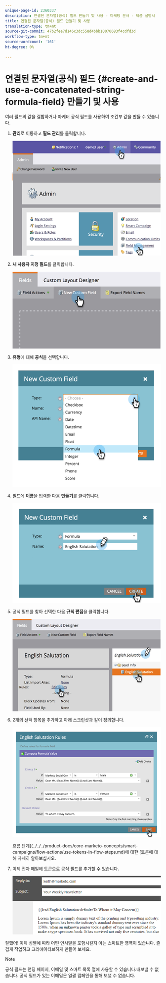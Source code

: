 ```yaml
---
unique-page-id: 2360337
description: 연결된 문자열(공식) 필드 만들기 및 사용 - 마케팅 문서 - 제품 설명서
title: 연결된 문자열(공식) 필드 만들기 및 사용
translation-type: tm+mt
source-git-commit: 47b2fee7d146c3dc558d4bbb10070683f4cdfd3d
workflow-type: tm+mt
source-wordcount: '161'
ht-degree: 0%

---
```



# 연결된 문자열(공식) 필드 {#create-and-use-a-concatenated-string-formula-field} 만들기 및 사용

여러 필드의 값을 결합하거나 마케터 공식 필드를 사용하여 조건부 값을 만들 수 있습니다.

1. **관리**&#x200B;로 이동하고 **필드 관리**&#x200B;를 클릭합니다.

   ![](assets/image2014-9-19-9-3a44-3a58.png)

1. **새 사용자 지정 필드**&#x200B;를 클릭합니다.

   ![](assets/image2014-9-19-9-3a45-3a8.png)

1. **유형**&#x200B;에 대해 **공식**&#x200B;을 선택합니다.

   ![](assets/image2014-9-19-9-3a45-3a17.png)

1. 필드에 **이름**&#x200B;을 입력한 다음 **만들기**&#x200B;를 클릭합니다.

   ![](assets/image2014-9-19-9-3a46-3a0.png)

1. 공식 필드를 찾아 선택한 다음 **규칙 편집**&#x200B;을 클릭합니다.

   ![](assets/image2014-9-19-9-3a46-3a13.png)

1. 2개의 선택 항목을 추가하고 아래 스크린샷과 같이 정의합니다.

   ![](assets/image2014-9-19-9-3a46-3a25.png)

   흐름 단계](../../../product-docs/core-marketo-concepts/smart-campaigns/flow-actions/use-tokens-in-flow-steps.md)에 대한 [토큰에 대해 자세히 알아보십시오.

1. 이제 전자 메일에 토큰으로 공식 필드를 추가할 수 있습니다.

   ![](assets/seven.png)

잘했어! 이제 성별에 따라 어떤 인사말을 포함시킬지 아는 스마트한 영역이 있습니다. 즐겁게 작업하고 크리에이티브하게 만들어 보세요.

>[!NOTE]
>
>공식 필드는 랜딩 페이지, 이메일 및 스마트 목록 열에 사용할 수 있습니다.내보낼 수 없습니다. 공식 필드가 있는 이메일은 일괄 캠페인을 통해 보낼 수 없습니다.

